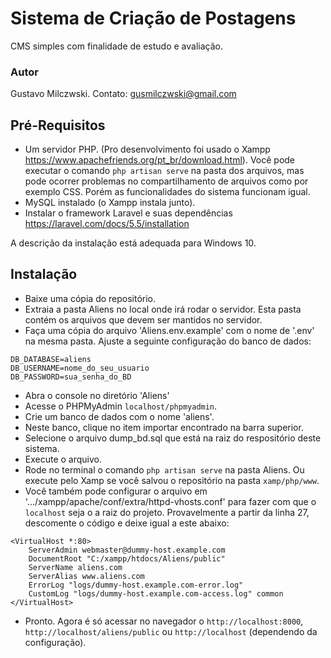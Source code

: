 # Sistema de Criação de Postagens
CMS simples com finalidade de estudo e avaliação.

### Autor
Gustavo Milczwski. Contato: gusmilczwski@gmail.com

## Pré-Requisitos
- Um servidor PHP. (Pro desenvolvimento foi usado o Xampp https://www.apachefriends.org/pt_br/download.html). Você pode executar o comando `php artisan serve` na pasta dos arquivos, mas pode ocorrer problemas no compartilhamento de arquivos como por exemplo CSS. Porém as funcionalidades do sistema funcionam igual.
- MySQL instalado (o Xampp instala junto).
- Instalar o framework Laravel e suas dependências https://laravel.com/docs/5.5/installation

A descrição da instalação está adequada para Windows 10.

## Instalação
- Baixe uma cópia do repositório.
- Extraia a pasta Aliens no local onde irá rodar o servidor. Esta pasta contém os arquivos que devem ser mantidos no servidor.
- Faça uma cópia do arquivo 'Aliens\.env.example' com o nome de '.env' na mesma pasta.
Ajuste a seguinte configuração do banco de dados:

```
DB_DATABASE=aliens
DB_USERNAME=nome_do_seu_usuario
DB_PASSWORD=sua_senha_do_BD
```

- Abra o console no diretório 'Aliens'
- Acesse o PHPMyAdmin `localhost/phpmyadmin`.
- Crie um banco de dados com o nome 'aliens'.
- Neste banco, clique no item importar encontrado na barra superior.
- Selecione o arquivo dump_bd.sql que está na raiz do respositório deste sistema.
- Execute o arquivo.
- Rode no terminal o comando `php artisan serve` na pasta Aliens. Ou execute pelo Xamp se você salvou o repositório na pasta `xamp/php/www`.
- Você também pode configurar o arquivo em '.../xampp/apache/conf/extra/httpd-vhosts.conf' para fazer com que o `localhost` seja o a raiz do projeto. Provavelmente a partir da linha 27, descomente o código e deixe igual a este abaixo:

```
<VirtualHost *:80>
    ServerAdmin webmaster@dummy-host.example.com    
    DocumentRoot "C:/xampp/htdocs/Aliens/public"    
    ServerName aliens.com    
    ServerAlias www.aliens.com    
    ErrorLog "logs/dummy-host.example.com-error.log"    
    CustomLog "logs/dummy-host.example.com-access.log" common    
</VirtualHost>
```

- Pronto. Agora é só acessar no navegador o `http://localhost:8000`, `http://localhost/aliens/public` ou `http://localhost` (dependendo da configuração).

